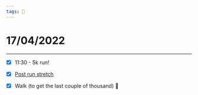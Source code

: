 ```yaml
---
tags: 📆
---
```


# 17/04/2022
---

- [x] 11:30 - 5k run!
- [x] [Post run stretch](https://www.youtube.com/watch?v=vhLbp8ibmEE)
- [x] Walk (to get the last couple of thousand) 💪


